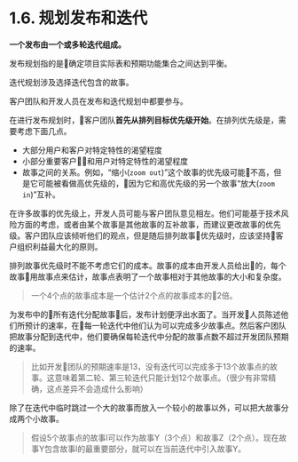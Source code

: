 # 1.6. 规划发布和迭代

**一个发布由一个或多轮迭代组成。**

发布规划指的是确定项目实际表和预期功能集合之间达到平衡。

迭代规划涉及选择迭代包含的故事。

客户团队和开发人员在发布和迭代规划中都要参与。

在进行发布规划时，客户团队**首先从排列目标优先级开始**。在排列优先级是，需要考虑下面几点。

- 大部分用户和客户对特定特性的渴望程度
- 小部分重要客户和用户对特定特性的渴望程度
- 故事之间的关系。例如，“缩小(`zoom out`)”这个故事的优先级可能不高，但是它可能被看做高优先级的，因为它和高优先级的另一个故事“放大(`zoom in`)”互补。

在许多故事的优先级上，开发人员可能与客户团队意见相左。他们可能基于技术风险方面的考虑，或者由某个故事是其他故事的互补故事，而建议更改故事的优先级。客户团队应该倾听他们的观点，但是随后排列故事优先级时，应该坚持客户组织利益最大化的原则。

排列故事优先级时不能不考虑它们的成本。故事的成本由开发人员给出的，每个故事用故事点来估计，故事点表明了一个故事相对于其他故事的大小和复杂度。

> 一个4个点的故事成本是一个估计2个点的故事成本的2倍。

为发布中的所有迭代分配故事后，发布计划便浮出水面了。当开发人员陈述他们所预计的速率，在每一轮迭代中他们认为可以完成多少故事点。然后客户团队把故事分配到迭代中，他们要确保每轮迭代中分配的故事点数不超过开发团队预期的速率。

> 比如开发团队的预期速率是13，没有迭代可以完成多于13个故事点的故事。这意味着第二轮、第三轮迭代只能计划12个故事点。（很少有非常精确，这点差异不会造成什么影响）

除了在迭代中临时跳过一个大的故事而放入一个较小的故事以外，可以把大故事分成两个小故事。

> 假设5个故事点的故事I可以作为故事Y（3个点）和故事Z（2个点）。现在故事Y包含故事I的最重要部分，就可以在当前迭代中引入故事Y。
 

